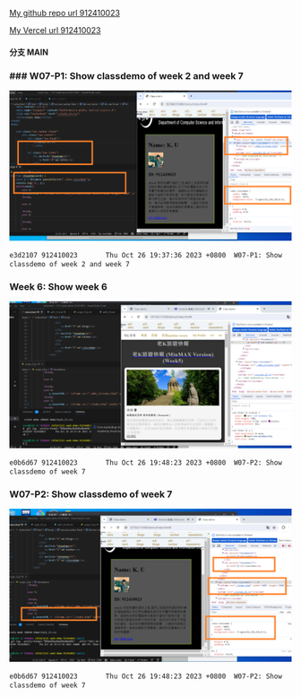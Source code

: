 [My github repo url 912410023](https://github.com/0x55xx5)

[My Vercel url 912410023](https://1121-sweb-demo-912410023.vercel.app/)

#### 分支 MAIN

###

### ### W07-P1: Show classdemo of week 2 and week 7

![](W07-p1-1.png)

```
e3d2107 912410023       Thu Oct 26 19:37:36 2023 +0800  W07-P1: Show classdemo of week 2 and week 7
```

### Week 6: Show week 6

![](W07-p1-2.png)

```
e0b6d67 912410023       Thu Oct 26 19:48:23 2023 +0800  W07-P2: Show classdemo of week 7
```

### W07-P2: Show classdemo of week 7

![](W07-p2-1.png)

```
e0b6d67 912410023       Thu Oct 26 19:48:23 2023 +0800  W07-P2: Show classdemo of week 7
```
